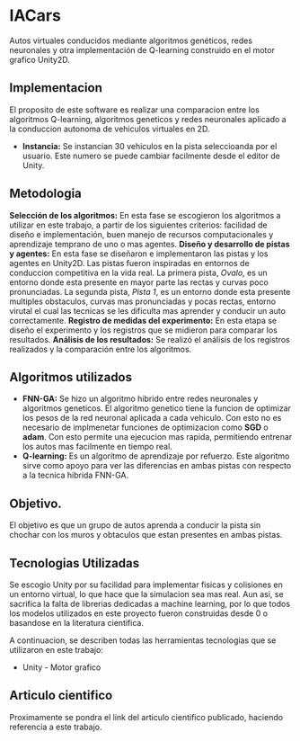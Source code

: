 # IACars
Autos virtuales conducidos mediante algoritmos genéticos, redes neuronales y otra implementación de Q-learning construido en el motor grafico Unity2D.

## Implementacion

El proposito de este software es realizar una comparacion entre los algoritmos Q-learning, algoritmos geneticos y redes neuronales aplicado a la conduccion autonoma de vehiculos virtuales en 2D. 

* **Instancia:** Se instancian 30 vehiculos en la pista seleccioanda por el usuario. Este numero se puede cambiar facilmente desde el editor de Unity.

## Metodologia

**Selección de los algoritmos:** En esta fase se escogieron los algoritmos a utilizar en este trabajo, a partir de los siguientes criterios: facilidad de diseño e implementación, buen manejo de recursos computacionales y aprendizaje temprano de uno o mas agentes.
**Diseño y desarrollo de pistas y agentes:** En esta fase se diseñaron e implementaron las pistas y los agentes en Unity2D. Las pistas fueron inspiradas en entornos de conduccion competitiva en la vida real. La primera pista, *Ovalo*, es un entorno donde esta presente en mayor parte las rectas y curvas poco pronunciadas. La segunda pista, *Pista 1*, es un entorno donde esta presente multiples obstaculos, curvas mas pronunciadas y pocas rectas, entorno virutal el cual las tecnicas se les dificulta mas aprender y conducir un auto correctamente.
**Registro de medidas del experimento:** En esta etapa se diseño el experimento y los registros que se midieron para comparar los resultados.
**Análisis de los resultados:** Se realizó el análisis de los registros realizados y la comparación entre los algoritmos.

## Algoritmos utilizados

* **FNN-GA:** Se hizo un algoritmo hibrido entre redes neuronales y algoritmos geneticos. El algoritmo genetico tiene la funcion de optimizar los pesos de la red neuronal aplicada a cada vehiculo. Con esto no es necesario de implmenetar funciones de optimizacion como **SGD** o **adam**. Con esto permite una ejecucion mas rapida, permitiendo entrenar los autos mas facilmente en tiempo real.
* **Q-learning:** Es un algoritmo de aprendizaje por refuerzo. Este algoritmo sirve como apoyo para ver las diferencias en ambas pistas con respecto a la tecnica hibrida FNN-GA.

## Objetivo.

El objetivo es que un grupo de autos aprenda a conducir la pista sin chochar con los muros y obtaculos que estan presentes en ambas pistas.

## Tecnologias Utilizadas

Se escogio Unity por su facilidad para implementar fisicas y colisiones en un entorno virtual, lo que hace que la simulacion sea mas real. Aun asi, se sacrifica la falta de librerias dedicadas a machine learning, por lo que todos los modelos utilizados en este proyecto fueron construidas desde 0 o basandose en la literatura cientifica.

A continuacion, se describen todas las herramientas tecnologias que se utilizaron en este trabajo:

* Unity - Motor grafico

## Articulo cientifico

Proximamente se pondra el link del articulo cientifico publicado, haciendo referencia a este trabajo.

